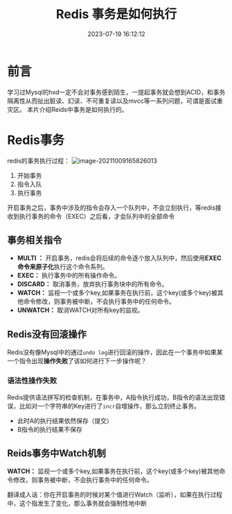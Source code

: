 ﻿---
title: Redis 事务是如何执行
categories:
  - 缓存中间件
tags:
  - Redis
  - 缓存中间件
cover: >-
  https://hmf-typora-images.oss-cn-guangzhou.aliyuncs.com/images/202307091752364.png
abbrlink: 47020
date: 2023-07-19 16:12:12
updated: 2023-07-27 10:21:52
---




# 前言 
学习过Mysql的hxd一定不会对事务感到陌生，一提起事务就会想到ACID，和事务隔离性从而扯出脏读、幻读、不可重复读以及mvcc等一系列问题，可谓是面试重灾区。
本片介绍Reids中事务是如何执行的。

# Redis事务
redis的事务执行过程：
![image-20211009165826013](https://hmf-typora-images.oss-cn-guangzhou.aliyuncs.com/images/image-20211009165826013.png)

1. 开始事务
2. 指令入队
3. 执行事务

开启事务之后，事务中涉及的指令会存入一个队列中，不会立刻执行，等redis接收到执行事务的命令（EXEC）之后看，才会队列中的全部命令

## 事务相关指令
-   **MULTI ：** 开启事务，redis会将后续的命令逐个放入队列中，然后使用**EXEC命令来原子化**执行这个命令系列。
-   **EXEC：** 执行事务中的所有操作命令。
-   **DISCARD：** 取消事务，放弃执行事务块中的所有命令。
-   **WATCH：** 监视一个或多个key,如果事务在执行前，这个key(或多个key)被其他命令修改，则事务被中断，不会执行事务中的任何命令。
-   **UNWATCH：** 取消WATCH对所有key的监视。


## Redis没有回滚操作

Redis没有像Mysql中的通过`undo log`进行回滚的操作，因此在一个事务中如果某一个指令出现**操作失败**了该如何进行下一步操作呢？

### 语法性操作失败
Redis提供语法拼写的检查机制，在事务中，A指令执行成功，B指令的语法出现错误，比如对一个字符串的Key进行了`incr`自增操作，那么立刻终止事务。

- 此时A的执行结果依然保存（提交）
- B指令的执行结果不保存

## Reids事务中Watch机制
**WATCH：** 监视一个或多个key,如果事务在执行前，这个key(或多个key)被其他命令修改，则事务被中断，不会执行事务中的任何命令。

翻译成人话：你在开启事务的时候对某个值进行Watch（监听），如果在执行过程中，这个指发生了变化，那么事务就会强制性地中断

